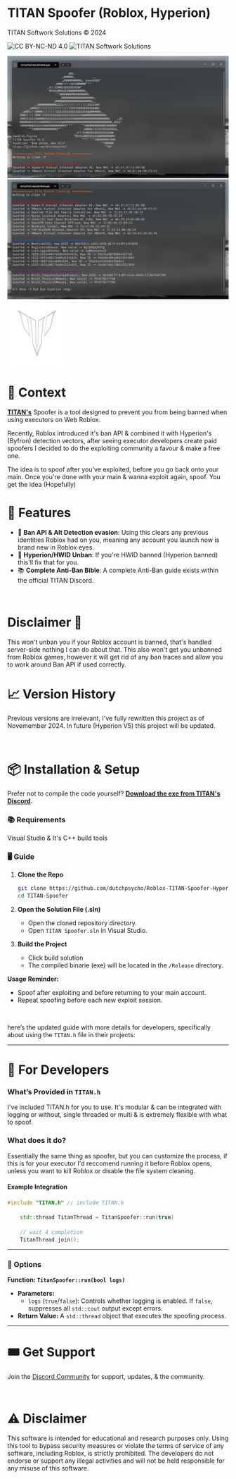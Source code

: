 # TITAN Spoofer (Roblox, Hyperion)

TITAN Softwork Solutions © 2024

![CC BY-NC-ND 4.0](https://img.shields.io/badge/License-CC%20BY--NC--ND%204.0-lightgrey?style=for-the-badge)
![TITAN Softwork Solutions](https://img.shields.io/badge/TITAN_Softwork_Solutions-Discord-blue?style=for-the-badge&logo=discord)

![TITAN Spoofer](./Images/Start.png)
![TITAN Spoofer](./Images/End.png)
![TITAN Spoofer](./Images/TITAN%20(Custom).png)

# 📜 Context

**[TITAN's](https://titansoftwork.net/)** Spoofer is a tool designed to prevent you from being banned when using executors on Web Roblox.

Recently, Roblox introduced it's ban API & combined it with Hyperion's (Byfron) detection vectors, after seeing executor developers create paid spoofers I decided to do the exploiting community a favour & make a free one.

The idea is to spoof after you've exploited, before you go back onto your main. Once you're done with your main & wanna exploit again, spoof. You get the idea (Hopefully)

# 💎 Features

- 👥 **Ban API & Alt Detection evasion**: Using this clears any previous identities Roblox had on you, meaning any account you launch now is brand new in Roblox eyes.
- 🔐 **Hyperion/HWID Unban**: If you're HWID banned (Hyperion banned) this'll fix that for you.
- 📚 **Complete Anti-Ban Bible**: A complete Anti-Ban guide exists within the official TITAN Discord.

<br>

# Disclaimer 🚨

This won't unban you if your Roblox account is banned, that's handled server-side nothing I can do about that. This also won't get you unbanned from Roblox games, however it will get rid of any ban traces and allow you to work around Ban API if used correctly.

# 📈 Version History

Previous versions are irrelevant, I've fully rewritten this project as of Novemember 2024. In future (Hyperion V5) this project will be updated.

<br>

# 📦 Installation & Setup

Prefer not to compile the code yourself? **[Download the exe from TITAN's Discord](https://titansoftwork.net).**

### 📚 Requirements

Visual Studio & It's C++ build tools

### 🖥️ Guide

1. **Clone the Repo**

    ```sh
    git clone https://github.com/dutchpsycho/Roblox-TITAN-Spoofer-Hyperion.git
    cd TITAN-Spoofer
    ```

2. **Open the Solution File (.sln)**

    - Open the cloned repository directory.
    - Open `TITAN Spoofer.sln` in Visual Studio.

3. **Build the Project**

    - Click build solution
    - The compiled binarie (exe) will be located in the `/Release` directory.

**Usage Reminder:**
- Spoof after exploiting and before returning to your main account.
- Repeat spoofing before each new exploit session.

<br>

here’s the updated guide with more details for developers, specifically about using the `TITAN.h` file in their projects:

---

# 🔱 For Developers

### What’s Provided in `TITAN.h`

I've included TITAN.h for you to use. It's modular & can be integrated with logging or without, single threaded or multi & is extremely flexible with what to spoof.

### What does it do?

Essentially the same thing as spoofer, but you can customize the process, if this is for your executor I'd reccomend running it before Roblox opens, unless you want to kill Roblox or disable the file system cleaning.

#### Example Integration

```cpp
#include "TITAN.h" // include TITAN.h

    std::thread TitanThread = TitanSpoofer::run(true)

    // wait 4 completion
    TitanThread.join();
```

---

### 🔧 Options

**Function: `TitanSpoofer::run(bool logs)`**

- **Parameters:**
  - `logs` (`true`/`false`): Controls whether logging is enabled. If `false`, suppresses all `std::cout` output except errors.
- **Return Value:** A `std::thread` object that executes the spoofing process.

---

# 🎟️ Get Support

Join the [Discord Community](https://titansoftwork.net) for support, updates, & the community.

<br>

# ⚠️ Disclaimer

This software is intended for educational and research purposes only. Using this tool to bypass security measures or violate the terms of service of any software, including Roblox, is strictly prohibited. The developers do not endorse or support any illegal activities and will not be held responsible for any misuse of this software.
